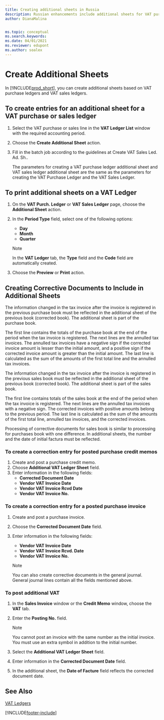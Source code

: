 ```yaml
---
title: Creating additional sheets in Russia
description: Russian enhancements include additional sheets for VAT purchase ledgers and sales ledgers.
author: DianaMalina


ms.topic: conceptual
ms.search.keywords:
ms.date: 04/01/2021
ms.reviewer: edupont
ms.author: soalex
---
```

# Create Additional Sheets

In [!INCLUDE[prod_short](../../includes/prod_short.md)], you can create additional sheets based on VAT purchase ledgers and VAT sales ledgers.

## To create entries for an additional sheet for a VAT purchase or sales ledger

1. Select the VAT purchase or sales line in the **VAT Ledger List** window with the required accounting period.

2. Choose the **Create Additional Sheet** action.

3. Fill in the batch job according to the guidelines at Create VAT Sales Led. Ad. Sh..

   The parameters for creating a VAT purchase ledger additional sheet and VAT sales ledger additional sheet are the same as the parameters for creating the VAT Purchase Ledger and the VAT Sales Ledger.

## To print additional sheets on a VAT Ledger

1. On the **VAT Purch. Ledger** or **VAT Sales Ledger** page, choose the **Additional Sheet** action.
2. In the **Period Type** field, select one of the following options:

   - **Day**
   - **Month**
   - **Quarter**

   > [!NOTE]
   > In the **VAT Ledger** tab, the **Type** field and the **Code** field are automatically created.

4. Choose the **Preview** or **Print** action.

## Creating Corrective Documents to Include in Additional Sheets

The information changed in the tax invoice after the invoice is registered in the previous purchase book must be reflected in the additional sheet of the previous book (corrected book). The additional sheet is part of the purchase book.

The first line contains the totals of the purchase book at the end of the period when the tax invoice is registered. The next lines are the annulled tax invoices. The annulled tax invoices have a negative sign if the corrected invoice amount is lesser than the initial amount, and a positive sign if the corrected invoice amount is greater than the initial amount. The last line is calculated as the sum of the amounts of the first total line and the annulled tax invoices.

The information changed in the tax invoice after the invoice is registered in the previous sales book must be reflected in the additional sheet of the previous book (corrected book). The additional sheet is part of the sales book.

The first line contains totals of the sales book at the end of the period when the tax invoice is registered. The next lines are the annulled tax invoices with a negative sign. The corrected invoices with positive amounts belong to the previous period. The last line is calculated as the sum of the amounts of the first total line, annulled tax invoices, and the corrected invoices.

Processing of corrective documents for sales book is similar to processing for purchases book with one difference. In additional sheets, the number and the date of initial factura must be reflected.

### To create a correction entry for posted purchase credit memos

1. Create and post a purchase credit memo.
2. Choose **Additional VAT Ledger Sheet** field.
3. Enter information in the following fields:
   - **Corrected Document Date**
   - **Vendor VAT Invoice Date**
   - **Vendor VAT Invoice Rcvd Date**
   - **Vendor VAT Invoice No.**

### To create a correction entry for a posted purchase invoice

1. Create and post a purchase invoice.
2. Choose the **Corrected Document Date** field.
3. Enter information in the following fields:

   - **Vendor VAT Invoice Date**
   - **Vendor VAT Invoice Rcvd. Date**
   - **Vendor VAT Invoice No.**

   > [!NOTE]
   > You can also create corrective documents in the general journal. General journal lines contain all the fields mentioned above.

### To post additional VAT

1. In the **Sales Invoice** window or the **Credit Memo** window, choose the **VAT** tab.

2. Enter the **Posting No.** field.

   > [!NOTE]
   > You cannot post an invoice with the same number as the initial invoice. You must use an extra symbol in addition to the initial number.

3. Select the **Additional VAT Ledger Sheet** field.

4. Enter information in the **Corrected Document Date** field.

5. In the additional sheet, the **Date of Facture** field reflects the corrected document date.

## See Also

[VAT Ledgers](VAT-Ledgers.md)


[!INCLUDE[footer-include](../../includes/footer-banner.md)]